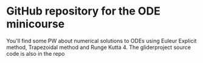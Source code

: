 # GitHub repository for the ODE minicourse

You'll find some PW about numerical solutions to ODEs using Euleur Explicit method, Trapezoidal method and Runge Kutta 4. The gliderproject source code is also in the repo
